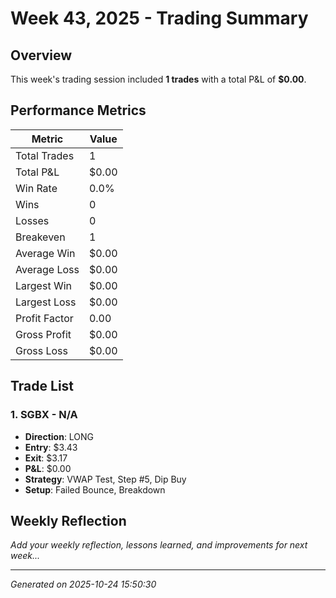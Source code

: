 # Week 43, 2025 - Trading Summary

## Overview

This week's trading session included **1 trades** with a total P&L of **$0.00**.

## Performance Metrics

| Metric | Value |
|--------|-------|
| Total Trades | 1 |
| Total P&L | $0.00 |
| Win Rate | 0.0% |
| Wins | 0 |
| Losses | 0 |
| Breakeven | 1 |
| Average Win | $0.00 |
| Average Loss | $0.00 |
| Largest Win | $0.00 |
| Largest Loss | $0.00 |
| Profit Factor | 0.00 |
| Gross Profit | $0.00 |
| Gross Loss | $0.00 |

## Trade List


### 1. SGBX - N/A

- **Direction**: LONG
- **Entry**: $3.43
- **Exit**: $3.17
- **P&L**: $0.00
- **Strategy**: VWAP Test, Step #5, Dip Buy
- **Setup**: Failed Bounce, Breakdown


## Weekly Reflection

_Add your weekly reflection, lessons learned, and improvements for next week..._

---

*Generated on 2025-10-24 15:50:30*
